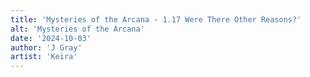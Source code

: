 ```yaml
---
title: 'Mysteries of the Arcana - 1.17 Were There Other Reasons?'
alt: 'Mysteries of the Arcana'
date: '2024-10-03'
author: 'J Gray'
artist: 'Keira'
---
```


